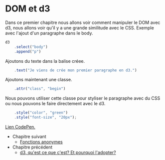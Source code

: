 # DOM et d3

Dans ce premier chapitre nous allons voir comment
manipuler le DOM avec d3, nous allons voir qu'il
y a une grande similitude avec le CSS.
Exemple avec l'ajout d'un paragraphe dans le body.
```javascript
d3
    .select("body")
    .append("p")
```
Ajoutons du texte dans la balise créee.
```javascript
    .text("Je viens de crée mon premier paragraphe en d3.")
```
Ajoutons maintenant une classe.
```javascript
    .attr("class", "begin")
```
Nous pouvons utiliser cette classe pour styliser
le paragraphe avec du CSS ou nous pouvons le faire 
directement avec le d3.
```javascript
    .style("color", "green")
    .style("font-size", "20px");
```
[Lien CodePen.](https://codepen.io/claudiucornea/pen/qyvYxO)

* Chapitre suivant
    *  [Fonctions anonymes](https://github.com/ClaudiuCornea/Tutorial/blob/master/Tutorial%20d3/Fonctions%20anonymes.md)
*  Chapitre précédent
    *  [d3, qu'est ce que c'est? Et pourquoi l'adopter?](https://github.com/ClaudiuCornea/Tutorial#d3-quest-ce-que-cest-et-pourquoi-ladopter)